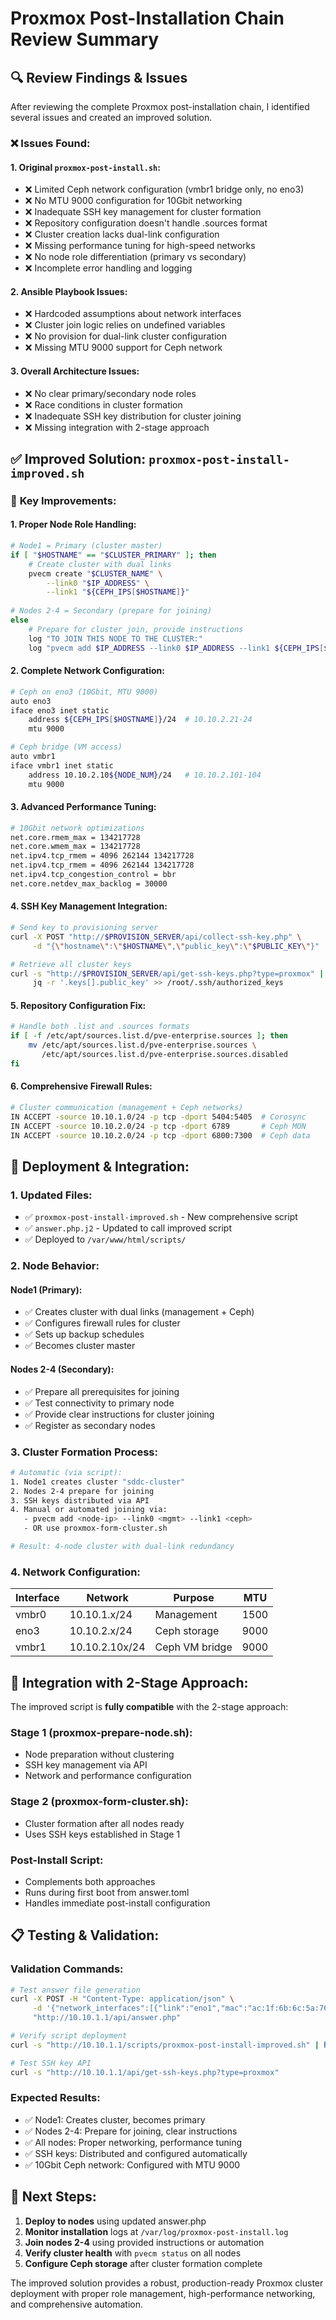 # Proxmox Post-Installation Chain Review Summary

## 🔍 **Review Findings & Issues**

After reviewing the complete Proxmox post-installation chain, I identified several issues and created an improved solution.

### ❌ **Issues Found:**

#### 1. **Original `proxmox-post-install.sh`:**
- ❌ Limited Ceph network configuration (vmbr1 bridge only, no eno3)
- ❌ No MTU 9000 configuration for 10Gbit networking
- ❌ Inadequate SSH key management for cluster formation
- ❌ Repository configuration doesn't handle .sources format
- ❌ Cluster creation lacks dual-link configuration
- ❌ Missing performance tuning for high-speed networks
- ❌ No node role differentiation (primary vs secondary)
- ❌ Incomplete error handling and logging

#### 2. **Ansible Playbook Issues:**
- ❌ Hardcoded assumptions about network interfaces
- ❌ Cluster join logic relies on undefined variables
- ❌ No provision for dual-link cluster configuration
- ❌ Missing MTU 9000 support for Ceph network

#### 3. **Overall Architecture Issues:**
- ❌ No clear primary/secondary node roles
- ❌ Race conditions in cluster formation
- ❌ Inadequate SSH key distribution for cluster joining
- ❌ Missing integration with 2-stage approach

## ✅ **Improved Solution: `proxmox-post-install-improved.sh`**

### 🎯 **Key Improvements:**

#### **1. Proper Node Role Handling:**
```bash
# Node1 = Primary (cluster master)
if [ "$HOSTNAME" == "$CLUSTER_PRIMARY" ]; then
    # Create cluster with dual links
    pvecm create "$CLUSTER_NAME" \
        --link0 "$IP_ADDRESS" \
        --link1 "${CEPH_IPS[$HOSTNAME]}"
    
# Nodes 2-4 = Secondary (prepare for joining)
else
    # Prepare for cluster join, provide instructions
    log "TO JOIN THIS NODE TO THE CLUSTER:"
    log "pvecm add $IP_ADDRESS --link0 $IP_ADDRESS --link1 ${CEPH_IPS[$HOSTNAME]}"
```

#### **2. Complete Network Configuration:**
```bash
# Ceph on eno3 (10Gbit, MTU 9000)
auto eno3
iface eno3 inet static
    address ${CEPH_IPS[$HOSTNAME]}/24  # 10.10.2.21-24
    mtu 9000

# Ceph bridge (VM access)
auto vmbr1
iface vmbr1 inet static
    address 10.10.2.10${NODE_NUM}/24   # 10.10.2.101-104
    mtu 9000
```

#### **3. Advanced Performance Tuning:**
```bash
# 10Gbit network optimizations
net.core.rmem_max = 134217728
net.core.wmem_max = 134217728
net.ipv4.tcp_rmem = 4096 262144 134217728
net.ipv4.tcp_rmem = 4096 262144 134217728
net.ipv4.tcp_congestion_control = bbr
net.core.netdev_max_backlog = 30000
```

#### **4. SSH Key Management Integration:**
```bash
# Send key to provisioning server
curl -X POST "http://$PROVISION_SERVER/api/collect-ssh-key.php" \
     -d "{\"hostname\":\"$HOSTNAME\",\"public_key\":\"$PUBLIC_KEY\"}"

# Retrieve all cluster keys
curl -s "http://$PROVISION_SERVER/api/get-ssh-keys.php?type=proxmox" | \
     jq -r '.keys[].public_key' >> /root/.ssh/authorized_keys
```

#### **5. Repository Configuration Fix:**
```bash
# Handle both .list and .sources formats
if [ -f /etc/apt/sources.list.d/pve-enterprise.sources ]; then
    mv /etc/apt/sources.list.d/pve-enterprise.sources \
       /etc/apt/sources.list.d/pve-enterprise.sources.disabled
fi
```

#### **6. Comprehensive Firewall Rules:**
```bash
# Cluster communication (management + Ceph networks)
IN ACCEPT -source 10.10.1.0/24 -p tcp -dport 5404:5405  # Corosync
IN ACCEPT -source 10.10.2.0/24 -p tcp -dport 6789       # Ceph MON
IN ACCEPT -source 10.10.2.0/24 -p tcp -dport 6800:7300  # Ceph data
```

## 🚀 **Deployment & Integration:**

### **1. Updated Files:**
- ✅ `proxmox-post-install-improved.sh` - New comprehensive script
- ✅ `answer.php.j2` - Updated to call improved script
- ✅ Deployed to `/var/www/html/scripts/`

### **2. Node Behavior:**

#### **Node1 (Primary):**
- ✅ Creates cluster with dual links (management + Ceph)
- ✅ Configures firewall rules for cluster
- ✅ Sets up backup schedules
- ✅ Becomes cluster master

#### **Nodes 2-4 (Secondary):**
- ✅ Prepare all prerequisites for joining
- ✅ Test connectivity to primary node
- ✅ Provide clear instructions for cluster joining
- ✅ Register as secondary nodes

### **3. Cluster Formation Process:**

```bash
# Automatic (via script):
1. Node1 creates cluster "sddc-cluster"
2. Nodes 2-4 prepare for joining
3. SSH keys distributed via API
4. Manual or automated joining via:
   - pvecm add <node-ip> --link0 <mgmt> --link1 <ceph>
   - OR use proxmox-form-cluster.sh

# Result: 4-node cluster with dual-link redundancy
```

### **4. Network Configuration:**

| Interface | Network | Purpose | MTU |
|-----------|---------|---------|-----|
| vmbr0 | 10.10.1.x/24 | Management | 1500 |
| eno3 | 10.10.2.x/24 | Ceph storage | 9000 |
| vmbr1 | 10.10.2.10x/24 | Ceph VM bridge | 9000 |

## 🔧 **Integration with 2-Stage Approach:**

The improved script is **fully compatible** with the 2-stage approach:

### **Stage 1 (proxmox-prepare-node.sh):**
- Node preparation without clustering
- SSH key management via API
- Network and performance configuration

### **Stage 2 (proxmox-form-cluster.sh):**
- Cluster formation after all nodes ready
- Uses SSH keys established in Stage 1

### **Post-Install Script:**
- Complements both approaches
- Runs during first boot from answer.toml
- Handles immediate post-install configuration

## 📋 **Testing & Validation:**

### **Validation Commands:**
```bash
# Test answer file generation
curl -X POST -H "Content-Type: application/json" \
     -d '{"network_interfaces":[{"link":"eno1","mac":"ac:1f:6b:6c:5a:76"}]}' \
     "http://10.10.1.1/api/answer.php"

# Verify script deployment
curl -s "http://10.10.1.1/scripts/proxmox-post-install-improved.sh" | head -10

# Test SSH key API
curl -s "http://10.10.1.1/api/get-ssh-keys.php?type=proxmox"
```

### **Expected Results:**
- ✅ Node1: Creates cluster, becomes primary
- ✅ Nodes 2-4: Prepare for joining, clear instructions
- ✅ All nodes: Proper networking, performance tuning
- ✅ SSH keys: Distributed and configured automatically
- ✅ 10Gbit Ceph network: Configured with MTU 9000

## 🎯 **Next Steps:**

1. **Deploy to nodes** using updated answer.php
2. **Monitor installation** logs at `/var/log/proxmox-post-install.log`  
3. **Join nodes 2-4** using provided instructions or automation
4. **Verify cluster health** with `pvecm status` on all nodes
5. **Configure Ceph storage** after cluster formation complete

The improved solution provides a robust, production-ready Proxmox cluster deployment with proper role management, high-performance networking, and comprehensive automation.